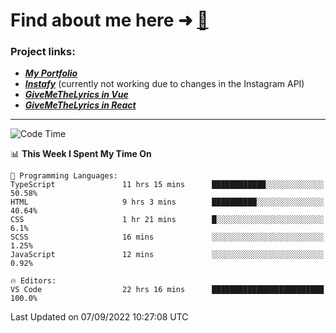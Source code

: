 # Find about me here ➜ [🧑](https://pauabella.dev)

### Project links:
- ***[My Portfolio](https://pauabella.dev)***
- ***[Instafy](https://instafy.me)*** (currently not working due to changes in the Instagram API)
- ***[GiveMeTheLyrics in Vue](https://lyrics.pauabella.dev)***
- ***[GiveMeTheLyrics in React](https://pauabella.dev/GiveMeTheLyrics)***

---
<!--START_SECTION:waka-->
![Code Time](http://img.shields.io/badge/Code%20Time-1%2C413%20hrs%2019%20mins-blue)

📊 **This Week I Spent My Time On** 

```text
💬 Programming Languages: 
TypeScript               11 hrs 15 mins      ████████████░░░░░░░░░░░░░   50.58% 
HTML                     9 hrs 3 mins        ██████████░░░░░░░░░░░░░░░   40.64% 
CSS                      1 hr 21 mins        █░░░░░░░░░░░░░░░░░░░░░░░░   6.1% 
SCSS                     16 mins             ░░░░░░░░░░░░░░░░░░░░░░░░░   1.25% 
JavaScript               12 mins             ░░░░░░░░░░░░░░░░░░░░░░░░░   0.92%

🔥 Editors: 
VS Code                  22 hrs 16 mins      █████████████████████████   100.0%

```


 Last Updated on 07/09/2022 10:27:08 UTC
<!--END_SECTION:waka-->
